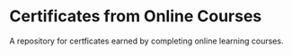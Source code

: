 # Certificates from Online Courses

A repository for certficates earned by completing online learning courses.
